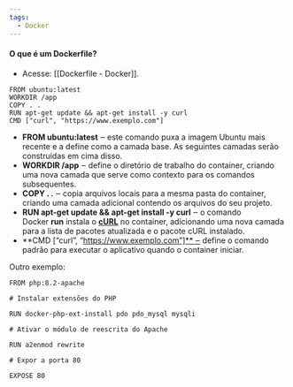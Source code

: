 ```yaml
---
tags:
  - Docker
---
```


#### O que é um Dockerfile?

- Acesse: [[Dockerfile - Docker]].

```
FROM ubuntu:latest  
WORKDIR /app  
COPY . .  
RUN apt-get update && apt-get install -y curl  
CMD ["curl", "https://www.exemplo.com"]
```

- **FROM ubuntu:latest** ‒ este comando puxa a imagem Ubuntu mais recente e a define como a camada base. As seguintes camadas serão construídas em cima disso.
- **WORKDIR /app** ‒ define o diretório de trabalho do container, criando uma nova camada que serve como contexto para os comandos subsequentes.
- **COPY . .** ‒ copia arquivos locais para a mesma pasta do container, criando uma camada adicional contendo os arquivos do seu projeto.
- **RUN apt-get update && apt-get install -y curl** ‒ o comando Docker **run** instala o [**cURL**](https://www.hostinger.com.br/tutoriais/comando-curl-linux) no container, adicionando uma nova camada para a lista de pacotes atualizada e o pacote cURL instalado.
- **CMD [“curl”, “https://www.exemplo.com”]** ‒ define o comando padrão para executar o aplicativo quando o container iniciar.


Outro exemplo:

```
FROM php:8.2-apache

# Instalar extensões do PHP

RUN docker-php-ext-install pdo pdo_mysql mysqli

# Ativar o módulo de reescrita do Apache

RUN a2enmod rewrite
  
# Expor a porta 80

EXPOSE 80
```